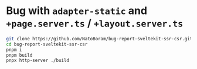 # Bug with `adapter-static` and `+page.server.ts` / `+layout.server.ts`

```sh
git clone https://github.com/NatoBoram/bug-report-sveltekit-ssr-csr.git
cd bug-report-sveltekit-ssr-csr
pnpm i
pnpm build
pnpx http-server ./build
```
